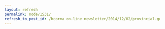 ```yaml
---
layout: refresh
permalink: node/1531/
refresh_to_post_id: /bcorma on-line newsletter/2014/12/02/provincial-governments-voluntary-orv-registration-and-the-date-for-mandatory-registration-is-now-public-revised
---
```

